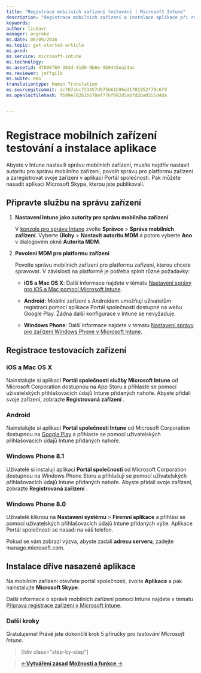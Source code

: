 ```yaml
---
title: "Registrace mobilních zařízení testování | Microsoft Intune"
description: "Registrace mobilních zařízení a instalace aplikace při registraci bezplatné 30denní zkušební verze Intune"
keywords: 
author: lindavr
manager: angrobe
ms.date: 08/09/2016
ms.topic: get-started-article
ms.prod: 
ms.service: microsoft-intune
ms.technology: 
ms.assetid: 47806f69-303d-41d9-9b0e-9b9445ea24ac
ms.reviewer: jeffgilb
ms.suite: ems
translationtype: Human Translation
ms.sourcegitcommit: dc767abc733457d975b61b96e21781952f79c6f9
ms.openlocfilehash: fb99e78261b678ef776f992d5abfd2ba0555d4da


---
```


# Registrace mobilních zařízení testování a instalace aplikace
Abyste v Intune nastavili správu mobilních zařízení, musíte nejdřív nastavit autoritu pro správu mobilního zařízení, povolit správu pro platformu zařízení a zaregistrovat svoje zařízení v aplikaci Portál společnosti. Pak můžete nasadit aplikaci Microsoft Skype, kterou jste publikovali.

## Připravte službu na správu zařízení

1.  **Nastavení Intune jako autority pro správu mobilního zařízení**

    V [konzole pro správu Intune](https://manage.microsoft.com/) zvolte **Správce** &gt; **Správa mobilních zařízení**. Vyberte **Úlohy** > **Nastavit autoritu MDM** a potom vyberte **Ano** v dialogovém okně **Autorita MDM**.

2.  **Povolení MDM pro platformu zařízení**

    Povolte správu mobilních zařízení pro platformu zařízení, kterou chcete spravovat. V závislosti na platformě je potřeba splnit různé požadavky:

    -   **iOS a Mac OS X**: Další informace najdete v tématu [Nastavení správy pro iOS a Mac pomocí Microsoft Intune](/Intune/Deploy-Use/set-up-ios-and-mac-management-with-microsoft-intune).

    -   **Android**: Mobilní zařízení s Androidem umožňují uživatelům registraci pomocí aplikace Portál společnosti dostupné na webu Google Play. Žádná další konfigurace v Intune se nevyžaduje.

    -   **Windows Phone**: Další informace najdete v tématu [Nastavení správy pro zařízení Windows Phone v Microsoft Intune](/Intune/Deploy-Use/set-up-windows-phone-management-with-microsoft-intune).

## Registrace testovacích zařízení

### iOS a Mac OS X
Nainstalujte si aplikaci **Portál společnosti služby Microsoft Intune** od Microsoft Corporation dostupnou na App Storu a přihlaste se pomocí uživatelských přihlašovacích údajů Intune přidaných nahoře. Abyste přidali svoje zařízení, zobrazte **Registrovaná zařízení** .

### Android
Nainstalujte si aplikaci **Portál společnosti Intune** od Microsoft Corporation dostupnou na [Google Play](http://go.microsoft.com/fwlink/p/?LinkId=386612) a přihlaste se pomocí uživatelských přihlašovacích údajů Intune přidaných nahoře.

### Windows Phone 8.1
Uživatelé si instalují aplikaci **Portál společnosti** od Microsoft Corporation dostupnou na Windows Phone Storu a přihlašují se pomocí uživatelských přihlašovacích údajů Intune přidaných nahoře.  Abyste přidali svoje zařízení, zobrazte **Registrovaná zařízení** .

 ### Windows Phone 8.0
 Uživatelé kliknou na **Nastavení systému** &gt; **Firemní aplikace** a přihlásí se pomocí uživatelských přihlašovacích údajů Intune přidaných výše. Aplikace Portál společnosti se nasadí na váš telefon.

Pokud se vám zobrazí výzva, abyste zadali **adresu serveru**, zadejte manage.microsoft.com.


## Instalace dříve nasazené aplikace
Na mobilním zařízení otevřete portál společnosti, zvolte **Aplikace** a pak nainstalujte **Microsoft Skype**.

Další informace o správě mobilních zařízení pomocí Intune najdete v tématu [Příprava registrace zařízení v Microsoft Intune](/Intune/deploy-use/prerequisites-for-enrollment).

### Další kroky
Gratulujeme! Právě jste dokončili krok 5 příručky pro *testování Microsoft Intune*.

>[!div class="step-by-step"]

>[&larr;**Vytváření zásad**](.\get-started-with-a-30-day-trial-of-microsoft-intune-step-4.md)     [**Možnosti a funkce** &rarr;](.\get-started-with-a-30-day-trial-of-microsoft-intune-step-6.md)  



<!--HONumber=Sep16_HO5-->


